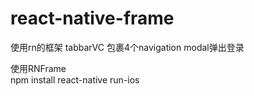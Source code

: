 # react-native-frame
使用rn的框架 tabbarVC 包裹4个navigation modal弹出登录

使用RNFrame  
npm install 
react-native run-ios
